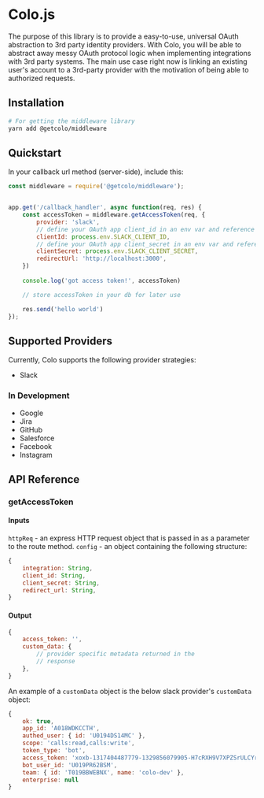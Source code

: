 # Colo.js

The purpose of this library is to provide a easy-to-use, universal OAuth abstraction to 3rd 
party identity providers. With Colo, you will be able to abstract away messy OAuth protocol 
logic when implementing integrations with 3rd party systems. The main use case right now is linking an existing user's account to a 3rd-party provider with the motivation of being able to
authorized requests.

## Installation

```bash
# For getting the middleware library
yarn add @getcolo/middleware
```

## Quickstart

In your callback url method (server-side), include this:

```javascript
const middleware = require('@getcolo/middleware');


app.get('/callback_handler', async function(req, res) {
    const accessToken = middleware.getAccessToken(req, { 
        provider: 'slack',
        // define your OAuth app client_id in an env var and reference it here
        clientId: process.env.SLACK_CLIENT_ID,
        // define your OAuth app client_secret in an env var and reference it here
        clientSecret: process.env.SLACK_CLIENT_SECRET,
        redirectUrl: 'http://localhost:3000',
    })
    
    console.log('got access token!', accessToken)

    // store accessToken in your db for later use

    res.send('hello world')    
});
```

## Supported Providers

Currently, Colo supports the following provider strategies:

- Slack

### In Development

- Google
- Jira
- GitHub
- Salesforce
- Facebook
- Instagram


## API Reference

### getAccessToken

#### Inputs

`httpReq` - an express HTTP request object that is passed in as a parameter to the route method.
`config` - an object containing the following structure:
```javascript
{ 
    integration: String,
    client_id: String,
    client_secret: String,
    redirect_url: String,
}
```

#### Output

```javascript
{
    access_token: '',
    custom_data: {
        // provider specific metadata returned in the 
        // response
    },
}
```

An example of a `customData` object is the below slack provider's `customData` object:
```javascript
{
    ok: true,
    app_id: 'A018WDKCCTH',
    authed_user: { id: 'U0194DS14MC' },
    scope: 'calls:read,calls:write',
    token_type: 'bot',
    access_token: 'xoxb-1317404487779-1329856079905-H7cRXH9V7XPZSrULCYrRb2oY',
    bot_user_id: 'U019PR62BSM',
    team: { id: 'T019BBWEBNX', name: 'colo-dev' },
    enterprise: null
}
```
